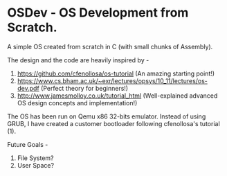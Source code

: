# OSDev - OS Development from Scratch.
A simple OS created from scratch in C (with small chunks of Assembly).

The design and the code are heavily inspired by -
1. https://github.com/cfenollosa/os-tutorial (An amazing starting point!)
2. https://www.cs.bham.ac.uk/~exr/lectures/opsys/10_11/lectures/os-dev.pdf (Perfect theory for beginners!)
3. http://www.jamesmolloy.co.uk/tutorial_html (Well-explained advanced OS design concepts and implementation!)

The OS has been run on Qemu x86 32-bits emulator.
Instead of using GRUB, I have created a customer bootloader following cfenollosa's tutorial (1).

Future Goals - 
1. File System?
2. User Space?
